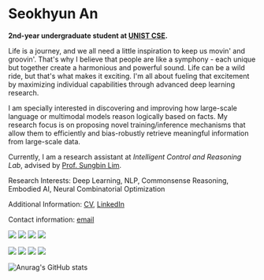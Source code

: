 # Seokhyun An

**2nd-year undergraduate student at [UNIST CSE](https://cse.unist.ac.kr/eng/).**

Life is a journey, and we all need a little inspiration to keep us movin' and groovin'. That's why I believe that people are like a symphony - each unique but together create a harmonious and powerful sound. Life can be a wild ride, but that's what makes it exciting. I'm all about fueling that excitement by maximizing individual capabilities through advanced deep learning research.

I am specially interested in discovering and improving how large-scale language or multimodal models reason logically based on facts. My research focus is on proposing novel training/inference mechanisms that allow them to efficiently and bias-robustly retrieve meaningful information from large-scale data. 

Currently, I am a research assistant at <em>Intelligent Control and Reasoning Lab</em>, advised by [Prof. Sungbin Lim](https://sites.google.com/view/sungbin-lim/).

Research Interests: Deep Learning, NLP, Commonsense Reasoning, Embodied AI, Neural Combinatorial Optimization

Additional Information: [CV](https://iamseokhyun.github.io/CV/CV_SeokhyunAn.pdf), [LinkedIn](https://www.linkedin.com/in/iamseokhyun/) 

Contact information: [email](mailto:iamseokhyun@gmail.com)

<img src="https://img.shields.io/badge/Python-3766AB?style=flat-square&logo=Python&logoColor=white"/></a> <img src="https://img.shields.io/badge/C-A8B9CC?style=flat-square&logo=C&logoColor=white"/></a> <img src="https://img.shields.io/badge/C++-00599C?style=flat-square&logo=C%2B%2B&logoColor=white"/></a> <img src="https://img.shields.io/badge/LaTeX-008080?style=flat-square&logo=LaTeX&logoColor=white"/></a>

<img src="https://img.shields.io/badge/PyTorch-EE4C2C?style=flat-square&logo=PyTorch&logoColor=white"/></a> <img src="https://img.shields.io/badge/Tensorflow-FF6F00?style=flat-square&logo=Tensorflow&logoColor=white"/></a> <img src="https://img.shields.io/badge/Ray-028CF0?style=flat-square&logo=Ray&logoColor=white"/></a> <img src="https://img.shields.io/badge/Docker-2496ED?style=flat-square&logo=Docker&logoColor=white"/></a> 
<br/>

![Anurag's GitHub stats](https://github-readme-stats.vercel.app/api?username=iamseokhyun&show_icons=true&theme=dark)
